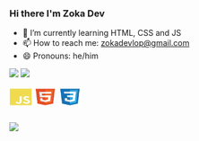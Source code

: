 ### Hi there I'm Zoka Dev

- 🌱 I’m currently learning HTML, CSS and JS
- 📫 How to reach me: zokadevlop@gmail.com
- 😄 Pronouns: he/him
<div>
  <img height=180em src="https://github-readme-stats.vercel.app/api?username=zokadev&theme=react&show_icons=true&include_all_commits=true&count_private=true">
  <img height=180em src="https://github-readme-stats.vercel.app/api/top-langs?username=zokadev&theme=react&layout=compact&langs_count=16">
</div>
<div style="display: inline_block"><br>
  <img align="center" alt="ZokaDev-Js" height="30" width="40" src="https://raw.githubusercontent.com/devicons/devicon/master/icons/javascript/javascript-plain.svg">
  <!--<img align="center" alt="Rafa-Ts" height="30" width="40" src="https://raw.githubusercontent.com/devicons/devicon/master/icons/typescript/typescript-plain.svg">
  <img align="center" alt="Rafa-React" height="30" width="40" src="https://raw.githubusercontent.com/devicons/devicon/master/icons/react/react-original.svg">
  <img align="center" alt="Rafa-Python" height="30" width="40" src="https://raw.githubusercontent.com/devicons/devicon/master/icons/python/python-original.svg">
  <img align="center" alt="Rafa-Csharp" height="30" width="40" src="https://raw.githubusercontent.com/devicons/devicon/master/icons/csharp/csharp-original.svg">-->
  <img align="center" alt="Rafa-HTML" height="30" width="40" src="https://raw.githubusercontent.com/devicons/devicon/master/icons/html5/html5-original.svg">
  <img align="center" alt="Rafa-CSS" height="30" width="40" src="https://raw.githubusercontent.com/devicons/devicon/master/icons/css3/css3-original.svg">
</div>

 ## 
<div> 
  <a href = "mailto:zokadevlop@gmail.com"><img src="https://img.shields.io/badge/-Gmail-%23333?style=for-the-badge&logo=gmail&logoColor=white" target="_blank"></a></a> 
  
</div>
